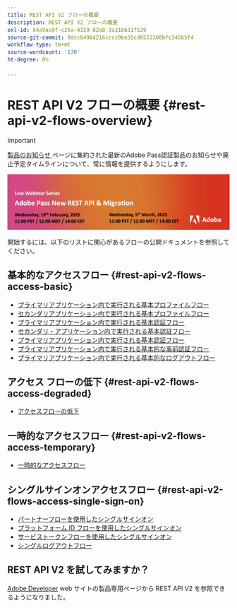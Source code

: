 ```yaml
---
title: REST API V2 フローの概要
description: REST API V2 フローの概要
exl-id: 84a9ac0f-c26a-4159-82a8-3a31bb31f529
source-git-commit: 9dcc649b4216cccc9be35cd6553308bfc345b5f4
workflow-type: tm+mt
source-wordcount: '170'
ht-degree: 0%

---
```


# REST API V2 フローの概要 {#rest-api-v2-flows-overview}

>[!IMPORTANT]
>
> [ 製品のお知らせ ](/help/authentication/product-announcements.md) ページに集約された最新のAdobe Pass認証製品のお知らせや廃止予定タイムラインについて、常に情報を提供するようにします。

<a href="https://experienceleague.adobe.com/en/docs/pass/authentication/product-announcements">![ ライブウェビナーシリーズ ](/help/authentication/assets/rest-api-v2/live-webinar-series-banner.png)</a>

開始するには、以下のリストに関心があるフローの公開ドキュメントを参照してください。

## 基本的なアクセスフロー {#rest-api-v2-flows-access-basic}

* [プライマリアプリケーション内で実行される基本プロファイルフロー](basic-access-flows/rest-api-v2-basic-profiles-primary-application-flow.md)
* [セカンダリアプリケーション内で実行される基本プロファイルフロー](basic-access-flows/rest-api-v2-basic-profiles-secondary-application-flow.md)
* [プライマリアプリケーション内で実行される基本認証フロー](basic-access-flows/rest-api-v2-basic-authentication-primary-application-flow.md)
* [セカンダリ・アプリケーション内で実行される基本認証フロー](basic-access-flows/rest-api-v2-basic-authentication-secondary-application-flow.md)
* [プライマリアプリケーション内で実行される基本認証フロー](basic-access-flows/rest-api-v2-basic-authorization-primary-application-flow.md)
* [プライマリアプリケーション内で実行される基本的な事前認証フロー](basic-access-flows/rest-api-v2-basic-preauthorization-primary-application-flow.md)
* [プライマリアプリケーション内で実行される基本的なログアウトフロー](basic-access-flows/rest-api-v2-basic-logout-primary-application-flow.md)

## アクセス フローの低下 {#rest-api-v2-flows-access-degraded}

* [アクセスフローの低下](degraded-access-flows/rest-api-v2-access-degraded-flows.md)

## 一時的なアクセスフロー {#rest-api-v2-flows-access-temporary}

* [一時的なアクセスフロー](temporary-access-flows/rest-api-v2-access-temporary-flows.md)

## シングルサインオンアクセスフロー {#rest-api-v2-flows-access-single-sign-on}

* [パートナーフローを使用したシングルサインオン](single-sign-on-access-flows/rest-api-v2-single-sign-on-partner-flows.md)
* [プラットフォーム ID フローを使用したシングルサインオン](single-sign-on-access-flows/rest-api-v2-single-sign-on-platform-identity-flows.md)
* [サービストークンフローを使用したシングルサインオン](single-sign-on-access-flows/rest-api-v2-single-sign-on-service-token-flows.md)
* [シングルログアウトフロー](single-sign-on-access-flows/rest-api-v2-single-sign-on-logout-flow.md)

## REST API V2 を試してみますか？

[Adobe Developer](https://developer.adobe.com/adobe-pass/) web サイトの製品専用ページから REST API V2 を参照できるようになりました。
